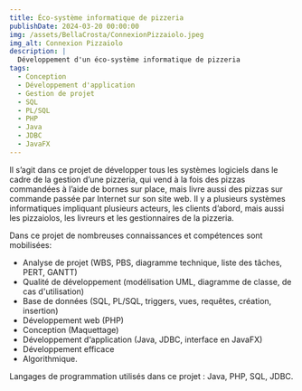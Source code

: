 ```yaml
---
title: Éco-système informatique de pizzeria
publishDate: 2024-03-20 00:00:00
img: /assets/BellaCrosta/ConnexionPizzaiolo.jpeg
img_alt: Connexion Pizzaiolo
description: |
  Développement d'un éco-système informatique de pizzeria
tags:
  - Conception
  - Développement d'application
  - Gestion de projet
  - SQL
  - PL/SQL
  - PHP
  - Java
  - JDBC
  - JavaFX
---
```


Il s’agit dans ce projet de développer tous les systèmes logiciels dans le cadre de la gestion d’une pizzeria, qui vend à la fois des pizzas commandées à l’aide de bornes sur place, mais livre aussi des pizzas sur commande passée par Internet sur son site web. Il y a plusieurs systèmes informatiques impliquant plusieurs acteurs, les clients d’abord, mais aussi les pizzaiolos, les livreurs et les gestionnaires de la pizzeria.

Dans ce projet de nombreuses connaissances et compétences sont mobilisées:

- Analyse de projet (WBS, PBS, diagramme technique, liste des tâches, PERT, GANTT)
- Qualité de développement (modélisation UML, diagramme de classe, de cas d'utilisation)
- Base de données (SQL, PL/SQL, triggers, vues, requêtes, création, insertion)
- Développement web (PHP)
- Conception (Maquettage)
- Développement d‘application (Java, JDBC, interface en JavaFX)
- Développement efficace
- Algorithmique.

Langages de programmation utilisés dans ce projet : Java, PHP, SQL, JDBC.
